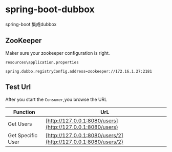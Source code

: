 # spring-boot-dubbox
spring-boot 集成dubbox

## ZooKeeper 
Maker sure your zookeeper configuration is right.

`resources\application.properties`

```
spring.dubbo.registryConfig.address=zookeeper://172.16.1.27:2181
```

## Test Url

After you start the `Consumer`,you browse the URL 


|Function| UrL|  
|-------|-------|  
| Get Users | [http://127.0.0.1:8080/users](http://127.0.0.1:8080/users)|     
| Get Specific User | [http://127.0.0.1:8080/users/2](http://127.0.0.1:8080/users/2)|

